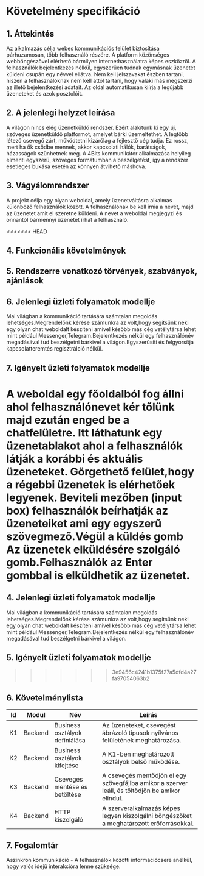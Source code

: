 # Követelmény specifikáció

## 1. Áttekintés

Az alkalmazás célja webes kommunikációs felület biztosítása párhuzamosan, több felhasználó részére. A platform közönséges webböngészővel elérhető bármilyen internethasználatra képes eszközről. A felhasználók bejelentkezés nélkül, egyszerűen tudnak egymásnak üzenetet küldeni csupán egy névvel ellátva. Nem kell jelszavakat észben tartani, hiszen a felhasználóknak nem kell attól tartani, hogy valaki más megszerzi az illető bejelentkezési adatait. Az oldal automatikusan kiírja a legújabb üzeneteket és azok posztolóit.

## 2. A jelenlegi helyzet leírása

A világon nincs elég üzenetküldő rendszer. Ezért alakítunk ki egy új, szöveges üzenetküldő platformot, amelyet bárki üzemeltethet. A legtöbb létező csevegő zárt, működtetni kizárólag a fejlesztő cég tudja. Ez rossz, mert ha ők csődbe mennek, akkor kapcsolati hálók, barátságok, házasságok szűnhetnek meg. A 4Bits kommunikátor alkalmazása helyileg elmenti egyszerű, szöveges formátumban a beszélgetést, így a rendszer esetleges bukása esetén az könnyen átvihető máshova.

## 3. Vágyálomrendszer

A projekt célja egy olyan weboldal, amely üzenetváltásra alkalmas különböző felhasználók között. A felhasználónak be kell írnia a nevét, majd az üzenetet amit el szeretne küldeni. A nevet a weboldal megjegyzi
és onnantól bármennyi üzenetet írhat a felhasználó.

<<<<<<< HEAD
## 4. Funkcionális követelmények


## 5. Rendszerre vonatkozó törvények, szabványok, ajánlások

## 6. Jelenlegi üzleti folyamatok modellje
Mai világban a kommunikáció tartására számtalan megoldás lehetséges.Megrendelőnk kérése számunkra az volt,hogy segítsünk neki egy olyan chat weboldalt készíteni amivel később más cég vetélytársa lehet mint például Messenger,Telegram.Bejelentkezés nélkül egy felhasználónév megadásával tud beszélgetni bárkivel a világon.Egyszerűsíti és felgyorsítja kapcsolatteremtés regisztrálció nélkül.

## 7. Igényelt üzleti folyamatok modellje
A weboldal egy főoldalból fog állni ahol felhasználónevet kér tőlünk majd ezután enged be a chatfelületre. Itt láthatunk egy üzenetablakot ahol a felhasználók látják a korábbi és aktuális üzeneteket. Görgethető felület,hogy a régebbi üzenetek is elérhetőek legyenek.
Beviteli mezőben (input box) felhasználók beírhatják az üzeneteiket ami egy egyszerű szövegmező.Végül a küldés gomb Az üzenetek elküldésére szolgáló gomb.Felhasználók az Enter gombbal is elküldhetik az üzenetet.
=======
## 4. Jelenlegi üzleti folyamatok modellje
Mai világban a kommunikáció tartására számtalan megoldás lehetséges.Megrendelőnk kérése számunkra az volt,hogy segítsünk neki egy olyan chat weboldalt készíteni amivel később más cég vetélytársa lehet mint például Messenger,Telegram.Bejelentkezés nélkül egy felhasználónév megadásával tud beszélgetni bárkivel a világon.

## 5. Igényelt üzleti folyamatok modellje
>>>>>>> 3e9456c4241b1375f27a5dfd4a27fa97054063b2

## 6. Követelménylista

| Id | Modul | Név | Leírás |
| :---: | --- | --- | --- |
| K1 | Backend | Business osztályok definiálása | Az üzeneteket, csevegést ábrázoló típusok nyílvános felületének meghatározása. |
| K2 | Backend | Business osztályok kifejtése | A K1-ben meghatározott osztályok belső működése. |
| K3 | Backend | Csevegés mentése és betöltése | A csevegés mentődjön el egy szövegfájlba amikor a szerver leáll, és töltődjön be amikor elindul. |
| K4 | Backend | HTTP kiszolgáló | A szerveralkalmazás képes legyen kiszolgálni böngészőket a meghatározott erőforrásokkal. |

## 7. Fogalomtár

Aszinkron kommunikáció - A felhasználók közötti információcsere anélkül, hogy valós idejű interakcióra lenne szüksége.

